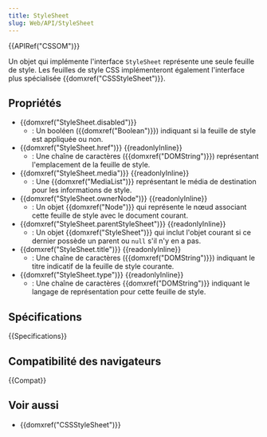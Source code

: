```yaml
---
title: StyleSheet
slug: Web/API/StyleSheet
---
```


{{APIRef("CSSOM")}}

Un objet qui implémente l'interface `StyleSheet` représente une seule feuille de style. Les feuilles de style CSS implémenteront également l'interface plus spécialisée {{domxref("CSSStyleSheet")}}.

## Propriétés

- {{domxref("StyleSheet.disabled")}}
  - : Un booléen ({{domxref("Boolean")}}) indiquant si la feuille de style est appliquée ou non.
- {{domxref("StyleSheet.href")}} {{readonlyInline}}
  - : Une chaîne de caractères ({{domxref("DOMString")}}) représentant l'emplacement de la feuille de style.
- {{domxref("StyleSheet.media")}} {{readonlyInline}}
  - : Une {{domxref("MediaList")}} représentant le média de destination pour les informations de style.
- {{domxref("StyleSheet.ownerNode")}} {{readonlyInline}}
  - : Un objet {{domxref("Node")}} qui représente le nœud associant cette feuille de style avec le document courant.
- {{domxref("StyleSheet.parentStyleSheet")}} {{readonlyInline}}
  - : Un objet {{domxref("StyleSheet")}} qui inclut l'objet courant si ce dernier possède un parent ou `null` s'il n'y en a pas.
- {{domxref("StyleSheet.title")}} {{readonlyInline}}
  - : Une chaîne de caractères ({{domxref("DOMString")}}) indiquant le titre indicatif de la feuille de style courante.
- {{domxref("StyleSheet.type")}} {{readonlyInline}}
  - : Une chaîne de caractères {{domxref("DOMString")}} indiquant le langage de représentation pour cette feuille de style.

## Spécifications

{{Specifications}}

## Compatibilité des navigateurs

{{Compat}}

## Voir aussi

- {{domxref("CSSStyleSheet")}}
